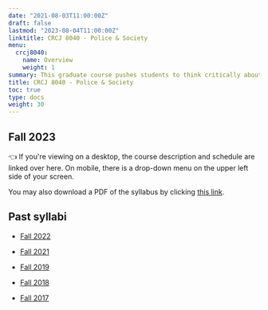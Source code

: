 ```yaml
---
date: "2021-08-03T11:00:00Z"
draft: false
lastmod: "2023-08-04T11:00:00Z"
linktitle: CRCJ 8040 - Police & Society
menu:
  crcj8040:
    name: Overview
    weight: 1
summary: This graduate course pushes students to think critically about the role of policing in U.S. society. For PhD students, this class will help prepare for the SCCJ Systems Comprehensive Exam. 
title: CRCJ 8040 - Police & Society
toc: true
type: docs
weight: 30
---
```


## Fall 2023

👈 If you're viewing on a desktop, the course description and schedule are linked over here. On mobile, there is a drop-down menu on the upper left side of your screen. 

You may also download a PDF of the syllabus by clicking [this link](crcj8040-syllabus-fall23.pdf).

## Past syllabi

* [Fall 2022](crcj8040-syllabus-fall22.pdf)

* [Fall 2021](crcj8040-syllabus-fall21.pdf)

* [Fall 2019](crcj8040-syllabus-fall19.pdf)

* [Fall 2018](crcj8040-syllabus-fall18.pdf)

* [Fall 2017](crcj8040-syllabus-fall17.pdf)